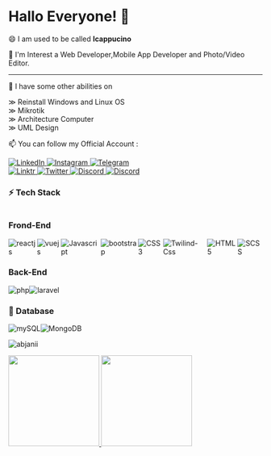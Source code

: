 # Hallo Everyone! 👋

😄 I am used to be called **Icappucino**

🔭 I'm Interest a Web Developer,Mobile App Developer and Photo/Video Editor.

---

🌱 I have some other abilities on 

&#8811; Reinstall Windows and Linux OS </br>
&#8811; Mikrotik </br>
&#8811; Architecture Computer </br>
&#8811; UML Design </br>

📫 You can follow my Official Account :

  <a href="https://www.linkedin.com/in/afjani23" target="_blank">
    <img alt="LinkedIn" src="https://img.shields.io/badge/linkedin-%230077B5.svg?&style=for-the-badge&logo=linkedin&logoColor=white" />
  </a> 
  <a href="https://instagram.com/icappucino_" target="_blank">
    <img alt="Instagram" src="https://img.shields.io/badge/instagram-%23E4405F.svg?&style=for-the-badge&logo=instagram&logoColor=white" />
  </a>
    <a href="https://t.me/Icappucino7" target="_blank">
    <img alt="Telegram" src="https://img.shields.io/badge/Telegram-2CA5E0?style=for-the-badge&logo=telegram&logoColor=white" /> </br>
  </a>
     <a href="https://linktr.ee/icappucino" target="_blank">
    <img alt="Linktr" src="https://img.shields.io/badge/linktree-39E09B?style=for-the-badge&logo=linktree&logoColor=white" />
  </a>
      <a href="https://twitter.com/Icappucino7" target="_blank">
    <img alt="Twitter" src="https://img.shields.io/badge/Twitter-1DA1F2?style=for-the-badge&logo=twitter&logoColor=white" />
  </a>
      <a href="https://discord.gg/xj49eZ4dYy" target="_blank">
    <img alt="Discord" src="https://img.shields.io/badge/Discord-7289DA?style=for-the-badge&logo=discord&logoColor=white" />
  </a>
        <a href="mailto:icoffeee7@gmail.com" target="_blank">
    <img alt="Discord" src="https://img.shields.io/badge/Gmail-D14836?style=for-the-badge&logo=gmail&logoColor=white" />
  </a>


 </p>
 <h3>⚡ Tech Stack</h3>
 <p style="display:flex">
 <h3> Frond-End </h3>
   <p style="display:flex">
     <img alt="reactjs" src="https://img.shields.io/badge/React-20232A?style=for-the-badge&logo=react&logoColor=61DAFB" />
     <img alt="vuejs" src="https://img.shields.io/badge/Vue.js-35495E?style=for-the-badge&logo=vue.js&logoColor=4FC08D" />
     <img alt="Javascript" src="https://img.shields.io/badge/JavaScript-F7DF1E?style=for-the-badge&logo=javascript&logoColor=black" />
     <img alt="bootstrap" src="https://img.shields.io/badge/Bootstrap-563D7C?style=for-the-badge&logo=bootstrap&logoColor=white" /> </br>
     <img alt="CSS3" src="https://img.shields.io/badge/CSS3-1572B6?style=for-the-badge&logo=css3&logoColor=white" />
     <img alt="Twilind-Css" src="https://img.shields.io/badge/Tailwind_CSS-38B2AC?style=for-the-badge&logo=tailwind-css&logoColor=white" />
     <img alt="HTML5" src="https://img.shields.io/badge/HTML5-E34F26?style=for-the-badge&logo=html5&logoColor=white" />
     <img alt="SCSS" src="https://img.shields.io/badge/Sass-CC6699?style=for-the-badge&logo=sass&logoColor=white" />
   </p>
 <h3> Back-End </h3>
   <p style="display:flex">
     <img alt="php" src="https://img.shields.io/badge/PHP-777BB4?style=for-the-badge&logo=php&logoColor=white" />
     <img alt="laravel" src="https://img.shields.io/badge/Laravel-FF2D20?style=for-the-badge&logo=laravel&logoColor=white" />
   </p>
 </p>
 <h3> 📝 Database </h3>
   <p style="display:flex">
     <img alt="mySQL" src="https://img.shields.io/badge/MySQL-00000F?style=for-the-badge&logo=mysql&logoColor=white" />
     <img alt="MongoDB" src="https://img.shields.io/badge/MongoDB-4EA94B?style=for-the-badge&logo=mongodb&logoColor=white" />
   </p>

<p align="left"> <img src="https://komarev.com/ghpvc/?username=abjanii&label=Profile%20views&color=0e75b6&style=flat" alt="abjanii" /> </p>
<p align="left">
<a href="https://github.com/Abjanii">
  <img height="180em" src="https://github-readme-stats-eight-theta.vercel.app/api?username=Abjanii&show_icons=true&theme=algolia&include_all_commits=true&count_private=true"/>
  <img height="180em" src="https://github-readme-stats-eight-theta.vercel.app/api/top-langs/?username=Abjanii&layout=compact&langs_count=8&theme=algolia"/>
</a>
</p>


